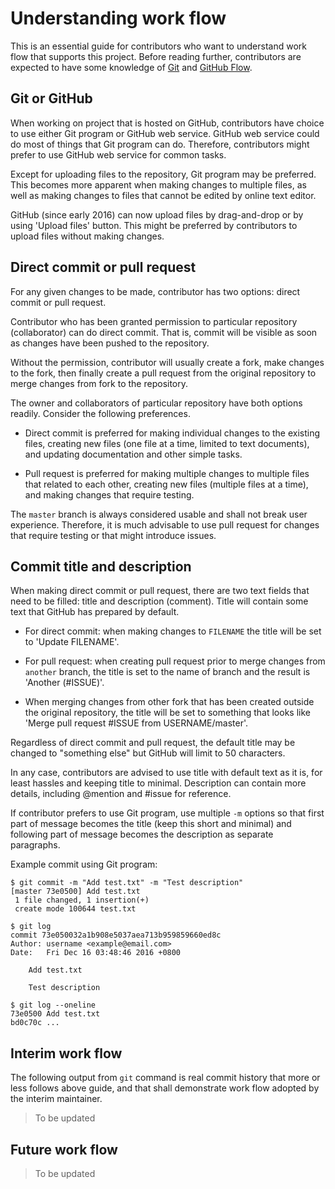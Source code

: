Understanding work flow
=======================

This is an essential guide for contributors who want to understand
work flow that supports this project. Before reading further,
contributors are expected to have some knowledge of [Git] and
[GitHub Flow].

Git or GitHub
-------------

When working on project that is hosted on GitHub, contributors have
choice to use either Git program or GitHub web service. GitHub web
service could do most of things that Git program can do. Therefore,
contributors might prefer to use GitHub web service for common tasks.

Except for uploading files to the repository, Git program may be
preferred. This becomes more apparent when making changes to multiple
files, as well as making changes to files that cannot be edited by
online text editor.

GitHub (since early 2016) can now upload files by drag-and-drop or by
using 'Upload files' button. This might be preferred by contributors
to upload files without making changes.

Direct commit or pull request
-----------------------------

For any given changes to be made, contributor has two options: direct
commit or pull request.

Contributor who has been granted permission to particular repository
(collaborator) can do direct commit. That is, commit will be visible
as soon as changes have been pushed to the repository.

Without the permission, contributor will usually create a fork, make
changes to the fork, then finally create a pull request from the
original repository to merge changes from fork to the repository.

The owner and collaborators of particular repository have both options
readily. Consider the following preferences.

* Direct commit is preferred for making individual changes to the
  existing files, creating new files (one file at a time, limited to
  text documents), and updating documentation and other simple tasks.

* Pull request is preferred for making multiple changes to multiple
  files that related to each other, creating new files (multiple files
  at a time), and making changes that require testing.

The `master` branch is always considered usable and shall not break
user experience. Therefore, it is much advisable to use pull request
for changes that require testing or that might introduce issues.

Commit title and description
----------------------------

When making direct commit or pull request, there are two text fields
that need to be filled: title and description (comment). Title will
contain some text that GitHub has prepared by default.

* For direct commit: when making changes to `FILENAME` the title will
  be set to 'Update FILENAME'.

* For pull request: when creating pull request prior to merge changes
  from `another` branch, the title is set to the name of branch and
  the result is 'Another (#ISSUE)'.

* When merging changes from other fork that has been created outside
  the original repository, the title will be set to something that
  looks like 'Merge pull request #ISSUE from USERNAME/master'.

Regardless of direct commit and pull request, the default title may be
changed to "something else" but GitHub will limit to 50 characters.

In any case, contributors are advised to use title with default text
as it is, for least hassles and keeping title to minimal. Description
can contain more details, including @mention and #issue for reference.

If contributor prefers to use Git program, use multiple `-m` options
so that first part of message becomes the title (keep this short and
minimal) and following part of message becomes the description as
separate paragraphs.

Example commit using Git program:

```
$ git commit -m "Add test.txt" -m "Test description"
[master 73e0500] Add test.txt
 1 file changed, 1 insertion(+)
 create mode 100644 test.txt

$ git log
commit 73e050032a1b908e5037aea713b959859660ed8c
Author: username <example@email.com>
Date:   Fri Dec 16 03:48:46 2016 +0800

    Add test.txt
    
    Test description

$ git log --oneline
73e0500 Add test.txt
bd0c70c ...
```

Interim work flow
-----------------

The following output from `git` command is real commit history that
more or less follows above guide, and that shall demonstrate work flow
adopted by the interim maintainer.

> To be updated

Future work flow
----------------

> To be updated

[Git]: https://git-scm.com/
[GitHub Flow]: https://guides.github.com/introduction/flow/
